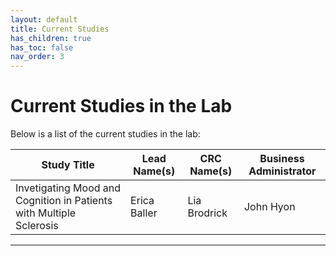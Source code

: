 ```yaml
---
layout: default
title: Current Studies
has_children: true
has_toc: false
nav_order: 3
---
```

# Current Studies in the Lab

Below is a list of the current studies in the lab:

| Study Title |    Lead Name(s)    |               CRC Name(s)                |    Business Administrator    |
| ------------- | --------------- | --------------------------------- | --------------------------------- |
| Invetigating Mood and Cognition in Patients with Multiple Sclerosis   | Erica Baller | Lia Brodrick | John Hyon |


---------------------------------------------------------------------------------
